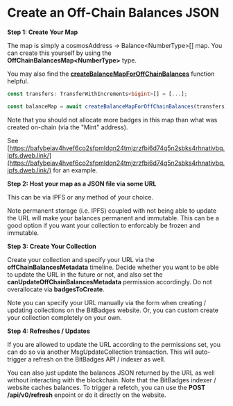 # Create an Off-Chain Balances JSON

**Step 1: Create Your Map**

The map is simply a cosmosAddress -> Balance\<NumberType>\[] map. You can create this yourself by using the **OffChainBalancesMap\<NumberType>** type.



You may also find the [**createBalanceMapForOffChainBalances**](https://bitbadges.github.io/bitbadgesjs/packages/utils/docs/functions/createBalanceMapForOffChainBalances.html) function helpful.

```typescript
const transfers: TransferWithIncrements<bigint>[] = [...];

const balanceMap = await createBalanceMapForOffChainBalances(transfers);
```

Note that you should not allocate more badges in this map than what was created on-chain (via the "Mint" address).

See [https://bafybeiav4hvef6co2sfpmldqn24tmjzrzfbi6d74q5n2sbks4rhnativbq.ipfs.dweb.link/](https://bafybeiav4hvef6co2sfpmldqn24tmjzrzfbi6d74q5n2sbks4rhnativbq.ipfs.dweb.link/) for an example.

**Step 2: Host your map as a JSON file via some URL**

This can be via IPFS or any method of your choice.&#x20;

Note permanent storage (i.e. IPFS) coupled with not being able to update the URL will make your balances permanent and immutable. This can be a good option if you want your collection to enforcably be frozen and immutable.

**Step 3: Create Your Collection**

Create your collection and specify your URL via the **offChainBalancesMetadata** timeline. Decide whether you want to be able to update the URL in the future or not, and also set the **canUpdateOffChainBalancesMetadata** permission accordingly. Do not overallocate via **badgesToCreate**.



Note you can specify your URL manually via the form when creating / updating collections on the BitBadges website. Or, you can custom create your collection completely on your own.

**Step 4: Refreshes / Updates**

If you are allowed to update the URL according to the permissions set, you can do so via another MsgUpdateCollection transaction. This will auto-trigger a refresh on the BitBadges API / indexer as well.



You can also just update the balances JSON returned by the URL as well without interacting with the blockchain. Note that the BitBadges indexer / website caches balances. To trigger a refetch, you can use the **POST /api/v0/refresh** enpoint or do it directly on the website.




